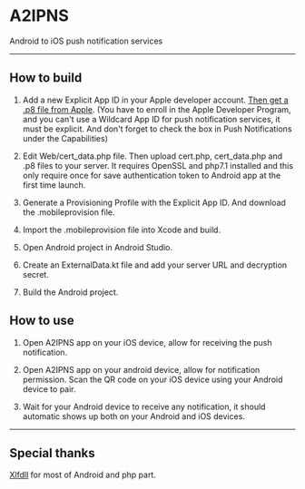 # A2IPNS
Android to iOS push notification services

-------------------------------

## How to build

1. Add a new Explicit App ID in your Apple developer account. [Then get a .p8 file from Apple](https://developer.apple.com/documentation/usernotifications/setting_up_a_remote_notification_server/establishing_a_token-based_connection_to_apns). (You have to enroll in the Apple Developer Program, and you can't use a Wildcard App ID for push notification services, it must be explicit. And don't forget to check the box in Push Notifications under the Capabilities)

2. Edit Web/cert_data.php file. Then upload cert.php, cert_data.php and .p8 files to your server. It requires OpenSSL and php7.1 installed and this only require once for save authentication token to Android app at the first time launch.

3. Generate a Provisioning Profile with the Explicit App ID. And download the .mobileprovision file.

4. Import the .mobileprovision file into Xcode and build.

5. Open Android project in Android Studio.

6. Create an ExternalData.kt file and add your server URL and decryption secret.

7. Build the Android project.


## How to use

1. Open A2IPNS app on your iOS device, allow for receiving the push notification.

2. Open A2IPNS app on your android device, allow for notification permission. Scan the QR code on your iOS device using your Android device to pair.

3. Wait for your Android device to receive any notification, it should automatic shows up both on your Android and iOS devices.

--------------------------------------
## Special thanks

[Xlfdll](https://github.com/xlfdll) for most of Android and php part.
